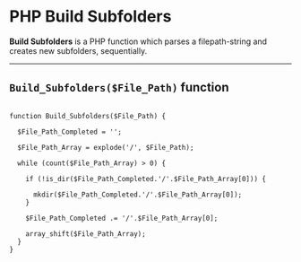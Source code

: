 # PHP Build Subfolders
**Build Subfolders** is a PHP function which parses a filepath-string and creates new subfolders, sequentially.

_____

## `Build_Subfolders($File_Path)` function

```

function Build_Subfolders($File_Path) {

  $File_Path_Completed = '';

  $File_Path_Array = explode('/', $File_Path);

  while (count($File_Path_Array) > 0) {

    if (!is_dir($File_Path_Completed.'/'.$File_Path_Array[0])) {

      mkdir($File_Path_Completed.'/'.$File_Path_Array[0]);
    }

    $File_Path_Completed .= '/'.$File_Path_Array[0];

    array_shift($File_Path_Array);
  }
}

```
